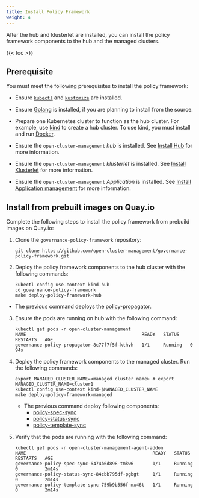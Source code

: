 ```yaml
---
title: Install Policy Framework
weight: 4
---
```


After the hub and klusterlet are installed, you can install the policy framework components to the hub and the managed clusters.

<!-- spellchecker-disable -->

{{< toc >}}

<!-- spellchecker-enable -->

## Prerequisite

You must meet the following prerequisites to install the policy framework:

* Ensure [`kubectl`](https://kubernetes.io/docs/tasks/tools/install-kubectl) and [`kustomize`](https://kubernetes-sigs.github.io/kustomize/installation) are installed.

* Ensure [Golang](https://golang.org/doc/install) is installed, if you are planning to install from the source.

* Prepare one Kubernetes cluster to function as the hub cluster. For example, use [kind](https://kind.sigs.k8s.io/docs/user/quick-start) to create a hub cluster. To use kind, you must install and run [Docker](https://docs.docker.com/get-started).

* Ensure the `open-cluster-management` _hub_ is installed. See [Install Hub](install-hub.md) for more information.

* Ensure the `open-cluster-management` _klusterlet_ is installed. See [Install Klusterlet](register-cluster.md) for more information.

* Ensure the `open-cluster-management` _Application_ is installed. See [Install Application management](install-application.md) for more information.

## Install from prebuilt images on Quay.io

Complete the following steps to install the policy framework from prebuild images on Quay.io:

1. Clone the `governance-policy-framework` repository:

   ```Shell
   git clone https://github.com/open-cluster-management/governance-policy-framework.git
   ```

2. Deploy the policy framework components to the hub cluster with the following commands: 

   ```Shell
   kubectl config use-context kind-hub
   cd governance-policy-framework
   make deploy-policy-framework-hub
   ```

  * The previous command deploys the [policy-propagator](https://github.com/open-cluster-management/governance-policy-propagator).

3. Ensure the pods are running on hub with the following command:

   ```Shell
   kubectl get pods -n open-cluster-management 
   NAME                                           READY   STATUS    RESTARTS   AGE
   governance-policy-propagator-8c77f7f5f-kthvh   1/1     Running   0          94s
   ```

4. Deploy the policy framework components to the managed cluster. Run the following commands: 

   ```Shell
   export MANAGED_CLUSTER_NAME=<managed cluster name> # export MANAGED_CLUSTER_NAME=cluster1
   kubectl config use-context kind-$MANAGED_CLUSTER_NAME
   make deploy-policy-framework-managed
   ```

   * The previous command deploy following components:
     -  [policy-spec-sync](https://github.com/open-cluster-management/governance-policy-spec-sync)
     -  [policy-status-sync](https://github.com/open-cluster-management/governance-policy-status-sync)
     -  [policy-template-sync](https://github.com/open-cluster-management/governance-policy-template-sync)
   
5. Verify that the pods are running with the following command:
   
   ```Shell
   kubectl get pods -n open-cluster-management-agent-addon 
   NAME                                               READY   STATUS    RESTARTS   AGE
   governance-policy-spec-sync-6474b6d898-tmkw6       1/1     Running   0          2m14s
   governance-policy-status-sync-84cbb795df-pgbgt     1/1     Running   0          2m14s
   governance-policy-template-sync-759b9b556f-mx46t   1/1     Running   0          2m14s
   ```
